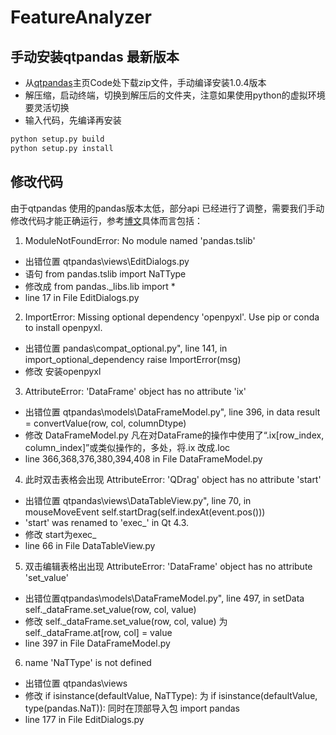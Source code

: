 # FeatureAnalyzer

##  手动安装qtpandas 最新版本
* 从[qtpandas](https://github.com/draperjames/qtpandas)主页Code处下载zip文件，手动编译安装1.0.4版本
* 解压缩，启动终端，切换到解压后的文件夹，注意如果使用python的虚拟环境要灵活切换
* 输入代码，先编译再安装
~~~python
python setup.py build
python setup.py install
~~~
## 修改代码
由于qtpandas 使用的pandas版本太低，部分api 已经进行了调整，需要我们手动修改代码才能正确运行，参考[博文](https://www.cnblogs.com/i-am-sailing/p/13739815.html)具体而言包括：
1. ModuleNotFoundError: No module named 'pandas.tslib'
* 出错位置 qtpandas\views\EditDialogs.py
* 语句 from pandas.tslib import NaTType
* 修改成 from pandas._libs.lib import *
* line 17 in File  EditDialogs.py

2. ImportError: Missing optional dependency 'openpyxl'.  Use pip or conda to install openpyxl.
* 出错位置 pandas\compat\_optional.py", line 141, in import_optional_dependency raise ImportError(msg)
* 修改 安装openpyxl

3. AttributeError: 'DataFrame' object has no attribute 'ix'
* 出错位置 qtpandas\models\DataFrameModel.py", line 396, in data  result = convertValue(row, col, columnDtype)
* 修改 DataFrameModel.py 凡在对DataFrame的操作中使用了“.ix[row_index, column_index]”或类似操作的，多处，将.ix 改成.loc
* line 366,368,376,380,394,408 in File DataFrameModel.py

4. 此时双击表格会出现 AttributeError: 'QDrag' object has no attribute 'start'
* 出错位置 qtpandas\views\DataTableView.py", line 70, in mouseMoveEvent self.startDrag(self.indexAt(event.pos()))
* 'start' was renamed to 'exec_' in Qt 4.3.
* 修改 start为exec_
* line 66 in File DataTableView.py

5. 双击编辑表格出出现 AttributeError: 'DataFrame' object has no attribute 'set_value'
* 出错位置qtpandas\models\DataFrameModel.py", line 497, in setData self._dataFrame.set_value(row, col, value)
* 修改 self._dataFrame.set_value(row, col, value)  为 self._dataFrame.at[row, col] = value
* line 397 in File DataFrameModel.py

6.   name 'NaTType' is not defined
* 出错位置 qtpandas\views
* 修改 if isinstance(defaultValue, NaTType): 为  if isinstance(defaultValue, type(pandas.NaT)):  同时在顶部导入包 import pandas
* line 177 in File  EditDialogs.py
